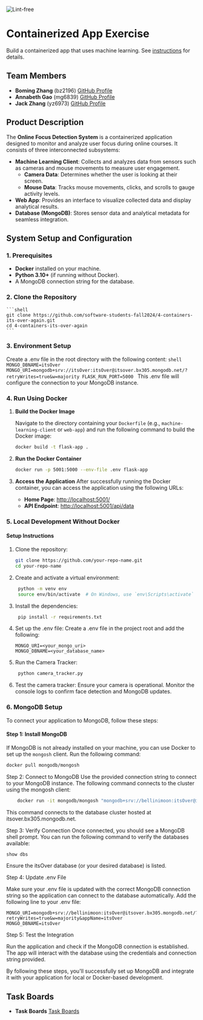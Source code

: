 ![Lint-free](https://github.com/nyu-software-engineering/containerized-app-exercise/actions/workflows/lint.yml/badge.svg)

# Containerized App Exercise

Build a containerized app that uses machine learning. See [instructions](./instructions.md) for details.

## **Team Members**

- **Boming Zhang** (bz2196) [GitHub Profile](https://github.com/BomingZhang-coder)
- **Annabeth Gao** (mg6839) [GitHub Profile](https://github.com/bellinimoon)
- **Jack Zhang** (yz6973) [GitHub Profile](https://github.com/yz6973)

## Product Description
The **Online Focus Detection System** is a containerized application designed to monitor and analyze user focus during online courses. It consists of three interconnected subsystems:
- **Machine Learning Client**: Collects and analyzes data from sensors such as cameras and mouse movements to measure user engagement.
  - **Camera Data**: Determines whether the user is looking at their screen.
  - **Mouse Data**: Tracks mouse movements, clicks, and scrolls to gauge activity levels.
- **Web App**: Provides an interface to visualize collected data and display analytical results.
- **Database (MongoDB)**: Stores sensor data and analytical metadata for seamless integration.

## **System Setup and Configuration**

### **1. Prerequisites**

- **Docker** installed on your machine.
- **Python 3.10+** (if running without Docker).
- A MongoDB connection string for the database.

### **2. Clone the Repository**
    ```shell
    git clone https://github.com/software-students-fall2024/4-containers-its-over-again.git
    cd 4-containers-its-over-again
    ```
### **3. Environment Setup**
Create a .env file in the root directory with the following content:
    ```shell
    MONGO_DBNAME=itsOver
    MONGO_URI=mongodb+srv://itsOver:itsOver@itsover.bx305.mongodb.net/?retryWrites=true&w=majority
    FLASK_RUN_PORT=5000
    ```
This .env file will configure the connection to your MongoDB instance.
### **4. Run Using Docker**

1. **Build the Docker Image**
   
   Navigate to the directory containing your `Dockerfile` (e.g., `machine-learning-client` or `web-app`) and run the following command to build the Docker image:

   ```bash
   docker build -t flask-app .
   ```

2. **Run the Docker Container**
    ```bash
    docker run -p 5001:5000 --env-file .env flask-app
    ```

3. **Access the Application**
    After successfully running the Docker container, you can access the application using the following URLs:

    - **Home Page**: [http://localhost:5001/](http://localhost:5001/)
    - **API Endpoint**: [http://localhost:5001/api/data](http://localhost:5001/api/data)


### **5. Local Development Without Docker**
#### **Setup Instructions**
1. Clone the repository:
   ```bash
   git clone https://github.com/your-repo-name.git
   cd your-repo-name
   ```

2. Create and activate a virtual environment:
   ```bash
    python -m venv env
    source env/bin/activate  # On Windows, use `env\Scripts\activate`
    ```

3. Install the dependencies:
   ```bash
    pip install -r requirements.txt
    ```

4. Set up the .env file:
    Create a .env file in the project root and add the following:
    ```dotenv
    MONGO_URI=<your_mongo_uri>
    MONGO_DBNAME=<your_database_name>
    ```

5. Run the Camera Tracker:
   ```bash
    python camera_tracker.py
    ```

6. Test the camera tracker:
Ensure your camera is operational.
Monitor the console logs to confirm face detection and MongoDB updates.

### **6. MongoDB Setup**
To connect your application to MongoDB, follow these steps:

#### **Step 1: Install MongoDB**
If MongoDB is not already installed on your machine, you can use Docker to set up the `mongosh` client. Run the following command:

```bash
docker pull mongodb/mongosh
```

Step 2: Connect to MongoDB
Use the provided connection string to connect to your MongoDB instance. The following command connects to the cluster using the mongosh client:

```bash
    docker run -it mongodb/mongosh "mongodb+srv://bellinimoon:itsOver@itsover.bx305.mongodb.net/?retryWrites=true&w=majority&appName=itsOver"
```
This command connects to the database cluster hosted at itsover.bx305.mongodb.net.

Step 3: Verify Connection
Once connected, you should see a MongoDB shell prompt. You can run the following command to verify the databases available:

```javascript
show dbs
````
Ensure the itsOver database (or your desired database) is listed.

Step 4: Update .env File

Make sure your .env file is updated with the correct MongoDB connection string so the application can connect to the database automatically. Add the following line to your .env file:

```plaintext
MONGO_URI=mongodb+srv://bellinimoon:itsOver@itsover.bx305.mongodb.net/?retryWrites=true&w=majority&appName=itsOver
MONGO_DBNAME=itsOver
```
Step 5: Test the Integration

Run the application and check if the MongoDB connection is established. The app will interact with the database using the credentials and connection string provided.

By following these steps, you'll successfully set up MongoDB and integrate it with your application for local or Docker-based development.

## **Task Boards**
- **Task Boards** [Task Boards](https://github.com/orgs/software-students-fall2024/projects/137)
